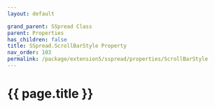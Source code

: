 ```yaml
---
layout: default

grand_parent: SSpread Class
parent: Properties
has_children: false
title: SSpread.ScrollBarStyle Property
nav_order: 103
permalink: /package/extension5/sspread/properties/ScrollBarStyle
---
```

# {{ page.title }}